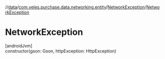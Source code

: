 //[data](../../../index.md)/[com.veles.purchase.data.networking.entity](../index.md)/[NetworkException](index.md)/[NetworkException](-network-exception.md)

# NetworkException

[androidJvm]\
constructor(gson: Gson, httpException: HttpException)
